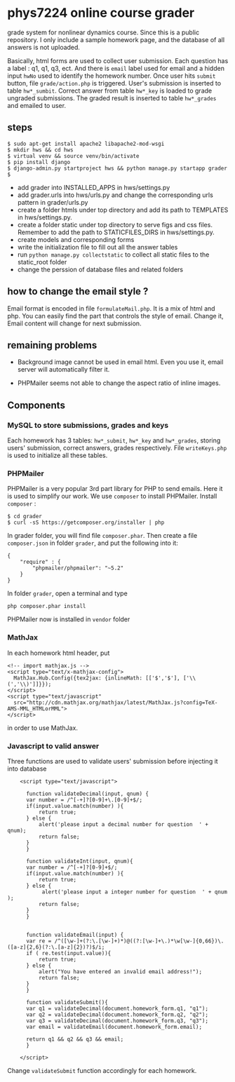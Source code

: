 # phys7224 online course grader
grade system for nonlinear dynamics course. 
Since this is a public repository. I only include a 
sample homework page, and the database of all answers
is not uploaded.

Basically, html forms are used to collect user submission. Each question has a
label : q1, q1, q3, ect. And there is `email` label used for email and a 
hidden input `hwNo` used to identify the homework number. Once user hits
`submit` button, file `grade/action.php` is triggered. User's submission
is inserted to table `hw*_sumbit`. Correct answer from table `hw*_key` is loaded to
grade ungraded submissions. The graded result is inserted to table `hw*_grades` and
emailed to user.

## steps
```
$ sudo apt-get install apache2 libapache2-mod-wsgi
$ mkdir hws && cd hws
$ virtual venv && source venv/bin/activate
$ pip install django
$ django-admin.py startproject hws && python manage.py startapp grader
$ 
```
* add grader into INSTALLED_APPS in hws/settings.py
* add grader.urls into hws/urls.py and change the corresponding urls pattern in grader/urls.py
* create a folder htmls under top directory and add its path to TEMPLATES in hws/settings.py.
* create a folder static under top directory to serve figs and css files. Remember to add the path to STATICFILES_DIRS in hws/settings.py.
* create models and corresponding forms
* write the initialization file to fill out all the answer tables
* run `python manage.py collectstatic` to collect all static files to the static_root folder
* change the perssion of database files and related folders


## how to change the email style ?
Email format is encoded in file `formulateMail.php`. It is a mix of html and
php. You can easily find the part that controls the style of email. Change it,
Email content will change for next submission.

## remaining problems
* Background image cannot be used in email html. Even you use it, email 
server will automatically filter it.

* PHPMailer seems not able to change the aspect ratio of inline images.

## Components

### MySQL to store submissions, grades and keys
Each homework has 3 tables: `hw*_submit`, `hw*_key` and `hw*_grades`, storing users' submission, 
correct answers, grades respectively. File `writeKeys.php` is used to initialize all these tables.

### PHPMailer

PHPMailer is a very popular 3rd part library for PHP to 
send emails. Here it is used to simplify our work.
We use `composer` to install PHPMailer. Install `composer` :
```
$ cd grader
$ curl -sS https://getcomposer.org/installer | php
```
In grader folder, you will find file `composer.phar`. Then create 
a file `composer.json` in folder `grader`, and put the following
into it:
```
{
	"require" : {
		"phpmailer/phpmailer": "~5.2"
	}
}
```

In folder `grader`, open a terminal and type 
```
php composer.phar install
```
PHPMailer now is installed in `vendor` folder

### MathJax
In each homework html header, put
```
<!-- import mathjax.js -->
<script type="text/x-mathjax-config">
  MathJax.Hub.Config({tex2jax: {inlineMath: [['$','$'], ['\\(','\\)']]}});
</script>
<script type="text/javascript"
  src="http://cdn.mathjax.org/mathjax/latest/MathJax.js?config=TeX-AMS-MML_HTMLorMML">
</script>
```
in order to use MathJax.

### Javascript to valid answer
Three functions are used to validate users' submission before injecting it into database
```
    <script type="text/javascript">
      
      function validateDecimal(input, qnum) {
	  var number = /^[-+]?[0-9]+\.[0-9]+$/;
	  if(input.value.match(number) ){
	      return true;
	  } else {
	      alert('please input a decimal number for question  ' + qnum);
	      return false;
	  }
      }

      function validateInt(input, qnum){
	  var number = /^[-+]?[0-9]+$/;  
	  if(input.value.match(number) ){
	      return true;
	  } else {
	       alert('please input a integer number for question  ' + qnum );
	      return false;
	  }
      }
      
      
      function validateEmail(input) {
	  var re = /^([\w-]+(?:\.[\w-]+)*)@((?:[\w-]+\.)*\w[\w-]{0,66})\.([a-z]{2,6}(?:\.[a-z]{2})?)$/i;
	  if ( re.test(input.value)){  
	      return true;  
	  } else {
	      alert("You have entered an invalid email address!");
	      return false;
	  }
      }  
      
      function validateSubmit(){
	  var q1 = validateDecimal(document.homework_form.q1, "q1");
	  var q2 = validateDecimal(document.homework_form.q2, "q2");
	  var q3 = validateDecimal(document.homework_form.q3, "q3");
	  var email = validateEmail(document.homework_form.email);

	  return q1 && q2 && q3 && email;
      }

    </script>
```
Change `validateSubmit` function accordingly for each homework.

